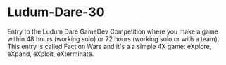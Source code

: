 Ludum-Dare-30
=============

Entry to the Ludum Dare GameDev Competition where you make a game within 48 hours (working solo) or 72 hours (working solo or with a team). This entry is called Faction Wars and it's a a simple 4X game: eXplore, eXpand, eXploit, eXterminate.
